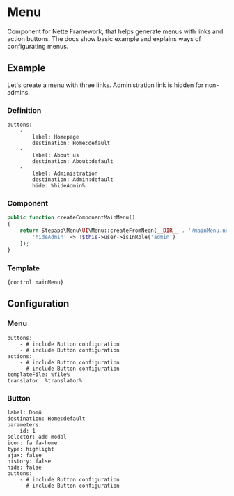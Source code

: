 # Menu

Component for Nette Framework, that helps generate menus with links and action buttons. The docs show basic example and explains ways of configurating menus.

## Example

Let's create a menu with three links. Administration link is hidden for non-admins.

### Definition

```neon
buttons:
	-
		label: Homepage
		destination: Home:default
	-
		label: About us
		destination: About:default
	-
		label: Administration
		destination: Admin:default
		hide: %hideAdmin%
```

### Component

```php
public function createComponentMainMenu()
{
	return Stepapo\Menu\UI\Menu::createFromNeon(__DIR__ . '/mainMenu.neon', [
		'hideAdmin' => !$this->user->isInRole('admin')
	]);
}
```

### Template

```latte
{control mainMenu}
```

## Configuration

### Menu

```neon
buttons:
	- # include Button configuration
	- # include Button configuration
actions:
	- # include Button configuration
	- # include Button configuration
templateFile: %file%
translator: %translator%
```

### Button

```neon
label: Domů
destination: Home:default
parameters:
	id: 1
selector: add-modal
icon: fa fa-home
type: highlight
ajax: false
history: false
hide: false
buttons:
	- # include Button configuration
	- # include Button configuration
```

